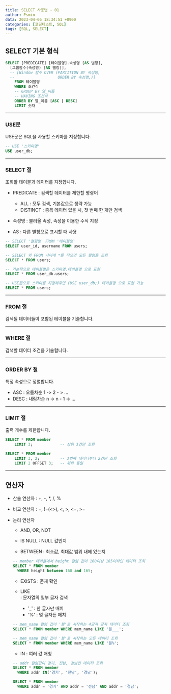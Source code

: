 ```yaml
---
title: SELECT 사용법 - 01
author: Psmin
data: 2023-04-05 18:34:51 +0900
categories: [코딩테스트, SQL]
tags: [SQL, SELECT]
---
```


## SELECT 기본 형식

```sql
SELECT [PREDICATE] [테이블명].속성명 [AS 별칭],
  [그룹함수(속성명) [AS 별칭]],
  -- [Window 함수 OVER (PARTITION BY 속성명,
  --                   ORDER BY 속성명,)]
	FROM 테이블명
	WHERE 조건식
	-- GROUP BY 열_이름
	-- HAVING 조건식
	ORDER BY 열_이름 [ASC | DESC]
	LIMIT 숫자
```

---

### USE문

USE문은 SQL을 사용할 스키마를 지정합니다.

```sql
-- USE '스키마명'
USE user_db;
```

---

### SELECT 절

조회할 테이블과 데이터를 지정합니다.

- PREDICATE : 검색할 데이터를 제한할 명령어

  - ALL : 모두 검색, 기본값으로 생략 가능
  - DISTINCT : 종복 데이터 있을 시, 첫 번째 한 개만 검색

- 속성명 : 불러올 속성, 속성을 이용한 수식 지정

- AS : 다른 별칭으로 표시할 때 사용

```sql
-- SELECT '컬럼명' FROM '테이블명'
SELECT user_id, username FROM users;

-- SELECT 와 FROM 사이에 *를 적으면 모든 컬럼을 조회
SELECT * FROM users;

-- 기본적으로 테이블명은 스키마명.테이블명 으로 표현
SELECT * FROM user_db.users;

-- USE문으로 스키마를 지정해주면 (USE user_db;) 테이블명 으로 표현 가능
SELECT * FROM users;
```

---

### FROM 절

검색될 데이터들이 포함된 테이블을 기술합니다.

---

### WHERE 절

검색할 데이터 조건을 기술합니다.

---

### ORDER BY 절

특정 속성으로 정렬합니다.

- ASC : 오름차순 1 -> 2 - > ...
- DESC : 내림차순 n -> n - 1 -> ...

---

### LIMIT 절

출력 개수를 제한합니다.

```sql
SELECT * FROM member
	LIMIT 3;    		-- 상위 3건만 조회

SELECT * FROM member
	LIMIT 3, 2; 		-- 3번째 데이터부터 2건만 조회
	LIMIT 2 OFFSET 3; 	-- 위와 동일
```

---

## 연산자

- 산술 연산자 : +, -, \*, /, %

- 비교 연산자 : =, !=(<>), <, >, <=, >=

- 논리 연산자

  - AND, OR, NOT

  - IS NULL : NULL 값인지

  - BETWEEN : 최소값, 최대값 범위 내에 있는지

  ```sql
  -- member 테이블에서 height 컬럼 값이 160이상 165이하인 데이터 조회
  SELECT * FROM member
    WHERE height between 160 and 165;
  ```

  - EXISTS : 존재 확인

  - LIKE  
    : 문자열의 일부 글자 검색
    - '\_' : 한 글자만 매치
    - '%' : 몇 글자든 매치

  ```sql
  -- mem_name 컬럼 값이 '블'로 시작하는 4글자 글자 데이터 조회
  SELECT * FROM member WHERE mem_name LIKE '블___';

  -- mem_name 컬럼 값이 '블'로 시작하는 모든 데이터 조회
  SELECT * FROM member WHERE mem_name LIKE '블%';
  ```

  - IN
    : 여러 값 매칭

  ```sql
  -- addr 컬럼값이 경기, 전남, 경남인 데이터 조회
  SELECT * FROM member
  	WHERE addr IN('경기', '전남', '경남');

  SELECT * FROM member
  	WHERE addr = '경기' AND addr = '전남' AND addr = '경남';
  ```
